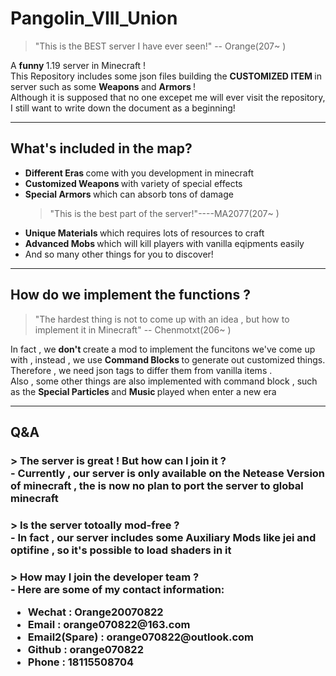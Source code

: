 <h1> Pangolin_VIII_Union </h1>

>  "This is the BEST server I have ever seen!" -- Orange(207~ )

A <strong> funny </strong> 1.19 server in Minecraft ! <br>
This Repository includes some json files building the <strong> CUSTOMIZED ITEM </strong> in server such as some <strong> Weapons </strong> and <strong> Armors </strong>! <br>
Although it is supposed that no one excepet me will ever visit the repository, I still want to write down the document as a beginning!<br>

---

<h2> What's included in the map? </h2>
<ul>
<li> <strong> Different Eras </strong> come with you development in minecraft </li>
<li> <strong> Customized Weapons </strong> with variety of special effects </li>
<li> <strong> Special Armors </strong> which can absorb tons of damage </li>

> "This is the best part of the server!"----MA2077(207~ )

<li> <strong> Unique Materials </strong> which requires lots of resources to craft </li>
<li> <strong> Advanced Mobs </strong> which will kill players with vanilla eqipments easily </li>
<li> And so many other things for you to discover!
</ul>

---

<h2> How do we implement the functions ? </h2>

> "The hardest thing is not to come up with an idea , but how to implement it in Minecraft" -- Chenmotxt(206~ )

In fact , we <strong> don't </strong> create a mod to implement the funcitons we've come up with , instead , we use <strong> Command Blocks </strong> to generate out customized things. Therefore , we need json tags to differ them from vanilla items . <br>
Also , some other things are also implemented with command block , such as the <strong> Special Particles </strong> and <strong> Music </strong> played when enter a new era

---

<h2> Q&A </h2>

<h3>> The server is great ! But how can I join it ? <br>
- Currently , our server is only available on the Netease Version of minecraft , the is now no plan to port the server to global minecraft </h3>

<h3>> Is the server totoally mod-free ? <br>
- In fact , our server includes some  Auxiliary Mods like jei and optifine , so it's possible to load shaders in it </h3> 

<h3> > How may I join the developer team ? <br>
- Here are some of my contact information:<br>
    <ul>
    <li> Wechat : Orange20070822 </li>
    <li> Email : orange070822@163.com </li>
    <li> Email2(Spare) : orange070822@outlook.com </li>
    <li> Github : orange070822 </li>
    <li> Phone : 18115508704 </li>
    <ul>
